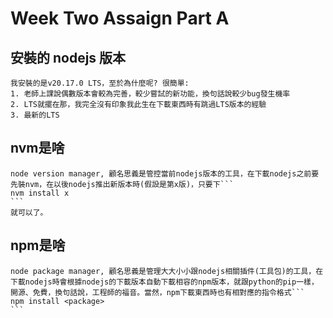 # Week Two Assaign Part A

## 安裝的 nodejs 版本

	我安裝的是v20.17.0 LTS，至於為什麼呢? 很簡單:
	1. 老師上課說偶數版本會較為完善，較少嘗試的新功能，換句話說較少bug發生機率
	2. LTS就擺在那，我完全沒有印象我此生在下載東西時有跳過LTS版本的經驗
	3. 最新的LTS

## nvm是啥
	
	node version manager, 顧名思義是管控當前nodejs版本的工具，在下載nodejs之前要先裝nvm，在以後nodejs推出新版本時(假設是第x版)，只要下```
	nvm install x
	```
	就可以了。

## npm是啥

	node package manager, 顧名思義是管理大大小小跟nodejs相關插件(工具包)的工具，在下載nodejs時會根據nodejs的下載版本自動下載相容的npm版本，就跟python的pip一樣，開源、免費，換句話說，工程師的福音。當然，npm下載東西時也有相對應的指令格式```
	npm install <package>
	```

